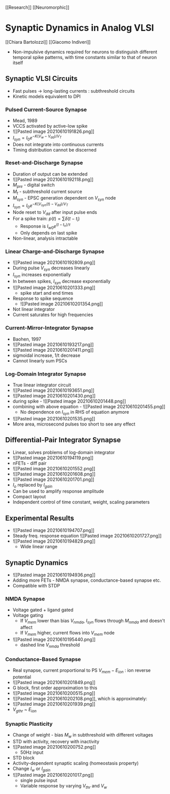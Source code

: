 [[Research]] [[Neuromorphic]]

# Synaptic Dynamics in Analog VLSI

[[Chiara Bartolozzi]] [[Giacomo Indiveri]]

- Non-impulsive dynamics required for neurons to distinguish different temporal spike patterns, with time constants similar to that of neuron itself

## Synaptic VLSI Circuits
- Fast pulses -> long-lasting currents : subthreshold circuits
- Kinetic models equivalent to DPI

### Pulsed Current-Source Synapse
- Mead, 1989
- VCCS activated by active-low spike
- ![[Pasted image 20210610191826.png]]
- $I_{syn}=I_0e^{-K(V_w-V_{dd})/V_T}$
- Does not integrate into continuous currents
- Timing distribution cannot be discerned

### Reset-and-Discharge Synapse
- Duration of output can be extended
- ![[Pasted image 20210610192118.png]]
- $M_{pre}$ - digital switch
- $M_t$ - subthreshold current source
- $M_{syn}$ - EPSC generation dependent on $V_{syn}$ node
- $I_{syn}=I_0e^{-K(V_{syn}(t)-V_{dd})/V_T}$
- Node reset to $V_{dd}$ after input pulse ends
- For a spike train: $p(t)=\sum\delta(t-t_i)$
	- Response is $I_{w0}e^{(t-t_n)/\tau}$
	- Only depends on last spike
- Non-linear, analysis intractable

### Linear Charge-and-Discharge Synapse
- ![[Pasted image 20210610192809.png]]
- During pulse $V_{syn}$ decreases linearly
- $I_{syn}$ increases exponentially
- In between spikes, $I_{syn}$ decrease exponentially
- ![[Pasted image 20210610201333.png]]
	- spike start and end times
- Response to spike sequence
	- ![[Pasted image 20210610201354.png]]
- Not linear integrator
- Current saturates for high frequencies

### Current-Mirror-Integrator Synapse
- Baohen, 1997
- ![[Pasted image 20210610193217.png]]
- ![[Pasted image 20210610201411.png]]
- sigmoidal increase, 1/t decrease
- Cannot linearly sum PSCs

### Log-Domain Integrator Synapse
- True linear integrator circuit
- ![[Pasted image 20210610193651.png]]
- ![[Pasted image 20210610201430.png]]
- during spike - ![[Pasted image 20210610201448.png]]
- combining with above equation - ![[Pasted image 20210610201455.png]]
	- No dependence on $I_{syn}$ in RHS of equation anymore
- ![[Pasted image 20210610201535.png]]
- More area, microsecond pulses too short to see any effect

## Differential-Pair Integrator Synapse
- Linear, solves problems of log-domain integrator
- ![[Pasted image 20210610194119.png]]
- nFETs - diff pair
- ![[Pasted image 20210610201552.png]]
- ![[Pasted image 20210610201608.png]]
- ![[Pasted image 20210610201701.png]]
- $I_o$ replaced by $I_{gain}$
- Can be used to amplify response amplitude
- Compact layout
- Independent control of time constant, weight, scaling parameters

## Experimental Results
- ![[Pasted image 20210610194707.png]]
- Steady freq. response equation ![[Pasted image 20210610201727.png]]
- ![[Pasted image 20210610194829.png]]
	- Wide linear range

## Synaptic Dynamics
- ![[Pasted image 20210610194936.png]]
- Adding more FETs - NMDA synapse, conductance-based synapse etc.
- Compatible with STDP

### NMDA Synapse
- Voltage gated + ligand gated
- Voltage gating
	- If $V_{mem}$ lower than bias $V_{nmda}$, $I_{syn}$ flows through $M_{nmda}$ and doesn't affect 
	- If $V_{mem}$ higher, current flows into $V_{mem}$ node
- ![[Pasted image 20210610195440.png]]
	- dashed line $V_{nmda}$ threshold

### Conductance-Based Synapse
- Real synapse, current proportional to PS $V_{mem} - E_{ion}$ : ion reverse potential
- ![[Pasted image 20210610201849.png]]
- G block, first order approximation to this
- ![[Pasted image 20210610200515.png]]
- ![[Pasted image 20210610202108.png]], which is approximately:
- ![[Pasted image 20210610201939.png]]
- $V_{gthr}$ ~ $E_{ion}$

### Synaptic Plasticity
- Change of weight - bias $M_w$ in subthreshold with different voltages
- STD with activity, recovery with inactivity
- ![[Pasted image 20210610200752.png]]
	- 50Hz input
- STD block
- Activity-dependent synaptic scaling (homeostasis property)
- Change $I_w$ or $I_{gain}$
- ![[Pasted image 20210610201017.png]]
	- single pulse input
	- Variable response by varying $V_{thr}$ and $V_w$
